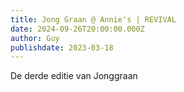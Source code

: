 ```yaml
---
title: Jong Graan @ Annie's | REVIVAL
date: 2024-09-26T20:00:00.000Z
author: Guy
publishdate: 2023-03-18
---
```

De derde editie van Jonggraan
